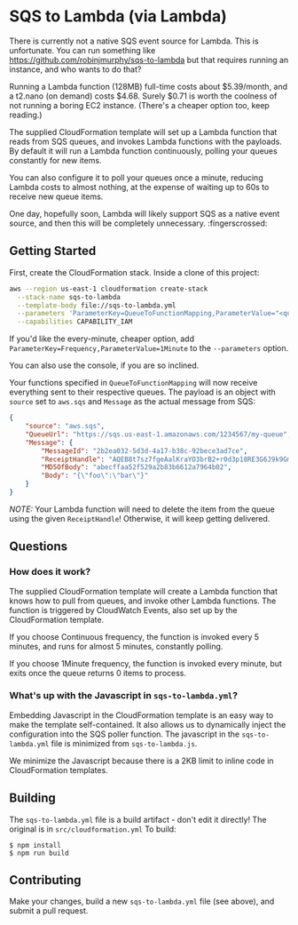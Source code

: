 # SQS to Lambda (via Lambda)

There is currently not a native SQS event source for Lambda. This is
unfortunate. You can run something like https://github.com/robinjmurphy/sqs-to-lambda
but that requires running an instance, and who wants to do that?

Running a Lambda function (128MB) full-time costs about $5.39/month, and a t2.nano
(on demand) costs $4.68. Surely $0.71 is worth the coolness of not running a
boring EC2 instance. (There's a cheaper option too, keep reading.)

The supplied CloudFormation template will set up a Lambda function that reads
from SQS queues, and invokes Lambda functions with the payloads. By default it will
run a Lambda function continuously, polling your queues constantly for new items.

You can also configure it to poll your queues once a minute, reducing Lambda
costs to almost nothing, at the expense of waiting up to 60s to receive new queue
items.

One day, hopefully soon, Lambda will likely support SQS as a native event source,
and then this will be completely unnecessary. :fingerscrossed:

## Getting Started

First, create the CloudFormation stack. Inside a clone of this project:

```bash
aws --region us-east-1 cloudformation create-stack                            \
  --stack-name sqs-to-lambda                                                  \
  --template-body file://sqs-to-lambda.yml                                    \
  --parameters 'ParameterKey=QueueToFunctionMapping,ParameterValue="<queue url 1>,<function 1>,<queue url 2>,<function 2>,..."' \
  --capabilities CAPABILITY_IAM
```

If you'd like the every-minute, cheaper option, add `ParameterKey=Frequency,ParameterValue=1Minute`
to the `--parameters` option.

You can also use the console, if you are so inclined.

Your functions specified in `QueueToFunctionMapping` will now receive everything
sent to their respective queues. The payload is an object with `source` set to
`aws.sqs` and `Message` as the actual message from SQS:

```json
{
    "source": "aws.sqs",
    "QueueUrl": "https://sqs.us-east-1.amazonaws.com/1234567/my-queue",
    "Message": {
        "MessageId": "2b2ea032-5d3d-4a17-b38c-92bece3ad7ce",
        "ReceiptHandle": "AQEB8t7sz7fgeAalKraYO3brB2+r0d3p18RE3G6J9k9GmRFODibL64oget5R6NaRJDoYrwHNtLutKOiY3Ggls2F6LRJFKLZhLbr3fSd+Hg6KiECu4tfdyAZxAwj2/X5QIieu0dtCMIEujHSDn7Xzz9L5hNW/uCB7Tx7Km0Sal077KE4h4CCHMvZDza8bNzmFTXvfRj5+odG80oLtir0w+lwx+DQYnkIZJxvVRLkfOspU2/84/ye4VZkr8pOD7xIGtgzU/Z7pdzTXeKw0WSfHQoQ661qBcqBHhMTjXXZ0WzsYHW1HPqtSwqA760nZfh0RXRjo9AGFsXYmtnQoFs64PCJ1hZ2u+N+azHChx4Ma+PtT6pgUfkCzrYG5Gq/BaR+RmPsW",
        "MD5OfBody": "abecffaa52f529a2b83b6612a7964b02",
        "Body": "{\"foo\":\"bar\"}"
    }
}
```

*NOTE:* Your Lambda function will need to delete the item from the queue using the given
`ReceiptHandle`! Otherwise, it will keep getting delivered.

## Questions

### How does it work?

The supplied CloudFormation template will create a Lambda function that knows
how to pull from queues, and invoke other Lambda functions. The function is
triggered by CloudWatch Events, also set up by the CloudFormation template.

If you choose Continuous frequency, the function is invoked every 5 minutes, and
runs for almost 5 minutes, constantly polling.

If you choose 1Minute frequency, the function is invoked every minute, but exits
once the queue returns 0 items to process.

### What's up with the Javascript in `sqs-to-lambda.yml`?

Embedding Javascript in the CloudFormation template is an easy way to make the
template self-contained. It also allows us to dynamically inject the configuration
into the SQS poller function. The javascript in the `sqs-to-lambda.yml` file
is minimized from `sqs-to-lambda.js`.

We minimize the Javascript because there is a 2KB limit to inline code in
CloudFormation templates.

## Building

The `sqs-to-lambda.yml` file is a build artifact - don't edit it directly!
The original is in `src/cloudformation.yml`
To build:

```
$ npm install
$ npm run build
```

## Contributing

Make your changes, build a new `sqs-to-lambda.yml` file (see above), and
submit a pull request.
